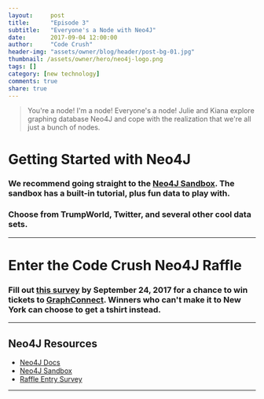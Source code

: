 ```yaml
---
layout:     post
title:      "Episode 3"
subtitle:   "Everyone's a Node with Neo4J"
date:       2017-09-04 12:00:00
author:     "Code Crush"
header-img: "assets/owner/blog/header/post-bg-01.jpg"
thumbnail: /assets/owner/hero/neo4j-logo.png
tags: []
category: [new technology]
comments: true
share: true
---
```


>You're a node! I'm a node! Everyone's a node!
Julie and Kiana explore graphing database Neo4J and cope with the realization that we're all just a bunch of nodes.


# Getting Started with Neo4J
### We recommend going straight to the [Neo4J Sandbox](https://neo4j.com/sandbox-v2/). The sandbox has a built-in tutorial, plus fun data to play with.


### Choose from TrumpWorld, Twitter, and several other cool data sets.


---
# Enter the Code Crush Neo4J Raffle
### Fill out [this survey](https://www.surveymonkey.com/r/L3VVCFT) by September 24, 2017 for a chance to win tickets to [GraphConnect](http://graphconnect.com/).  Winners who can't make it to New York can choose to get a tshirt instead.


___

## Neo4J Resources


* [Neo4J Docs](https://neo4j.com/developer/)
* [Neo4J Sandbox](https://neo4j.com/sandbox-v2/)
* [Raffle Entry Survey](https://www.surveymonkey.com/r/L3VVCFT)

___
